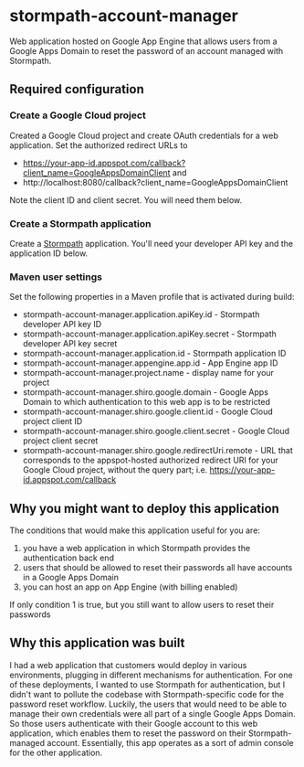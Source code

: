 # stormpath-account-manager

Web application hosted on Google App Engine that allows users from a Google 
Apps Domain to reset the password of an account managed with Stormpath.

## Required configuration

### Create a Google Cloud project

Created a Google Cloud project and create OAuth credentials for a web 
application. Set the authorized redirect URLs to 

* https://your-app-id.appspot.com/callback?client_name=GoogleAppsDomainClient and
* http://localhost:8080/callback?client_name=GoogleAppsDomainClient

Note the client ID and client secret. You will need them below.

### Create a Stormpath application

Create a [Stormpath](https://stormpath.com/) application. You'll need your 
developer API key and the application ID below.

### Maven user settings

Set the following properties in a Maven profile that is activated during build:

* stormpath-account-manager.application.apiKey.id - Stormpath developer API key ID
* stormpath-account-manager.application.apiKey.secret - Stormpath developer API key secret
* stormpath-account-manager.application.id - Stormpath application ID 
* stormpath-account-manager.appengine.app.id - App Engine app ID
* stormpath-account-manager.project.name - display name for your project
* stormpath-account-manager.shiro.google.domain - Google Apps Domain to which
  authentication to this web app is to be restricted
* stormpath-account-manager.shiro.google.client.id - Google Cloud project
  client ID
* stormpath-account-manager.shiro.google.client.secret - Google Cloud project
  client secret
* stormpath-account-manager.shiro.google.redirectUri.remote - URL that corresponds
  to the appspot-hosted authorized redirect URI for your Google Cloud project,
  without the query part; i.e. https://your-app-id.appspot.com/callback

## Why you might want to deploy this application

The conditions that would make this application useful for you are:

1. you have a web application in which Stormpath provides the authentication 
   back end
2. users that should be allowed to reset their passwords all have accounts in 
  a Google Apps Domain
3. you can host an app on App Engine (with billing enabled)

If only condition 1 is true, but you still want to allow users to reset their
passwords

## Why this application was built

I had a web application that customers would deploy in various environments,
plugging in different mechanisms for authentication. For one of these 
deployments, I wanted to use Stormpath for authentication, but I didn't want to 
pollute the codebase with Stormpath-specific code for the password reset 
workflow. Luckily, the users that would need to be able to manage their own
credentials were all part of a single Google Apps Domain. So those users
authenticate with their Google account to this web application, which enables
them to reset the password on their Stormpath-managed account. Essentially,
this app operates as a sort of admin console for the other application.
